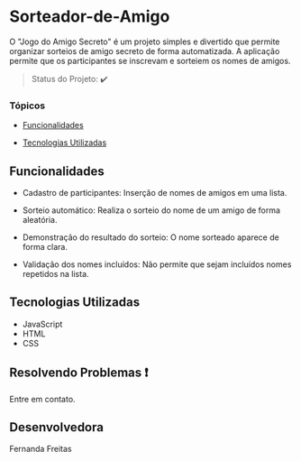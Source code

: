 # Sorteador-de-Amigo
O "Jogo do Amigo Secreto" é um projeto simples e divertido que permite organizar sorteios de amigo secreto de forma automatizada. A aplicação permite que os participantes se inscrevam e sorteiem os nomes de amigos.
> Status do Projeto: :heavy_check_mark: 

### Tópicos 

- [Funcionalidades](#funcionalidades)

- [Tecnologias Utilizadas](#tecnologias-utilizadas)



## Funcionalidades

- Cadastro de participantes: Inserção de nomes de amigos em uma lista.

- Sorteio automático: Realiza o sorteio do nome de um amigo de forma aleatória.

- Demonstração do resultado do sorteio: O nome sorteado aparece de forma clara.

- Validação dos nomes incluídos: Não permite que sejam incluídos nomes repetidos na lista.


## Tecnologias Utilizadas

- JavaScript 
- HTML
- CSS


## Resolvendo Problemas :exclamation:

Entre em contato.


## Desenvolvedora

Fernanda Freitas
